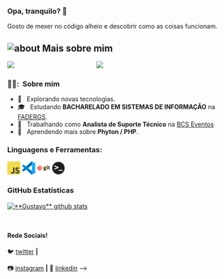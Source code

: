 ### Opa, tranquilo? 👋

Gosto de mexer no código alheio e descobrir como as coisas funcionam.

## <img width="45" alt="about" src="https://raw.github.com/elizarov/elizarov/master/about.png"> Mais sobre mim

<img align="right" width="300" src="https://i2.wp.com/allhtaccess.info/wp-content/uploads/2018/03/programming.gif?fit=1281%2C716&ssl=1" />

![](https://komarev.com/ghpvc/?username=ZzGustavo&color=006bed)

<h3> 👨‍💻: &nbsp;Sobre mim </h3>

- 🤔 &nbsp; Explorando novas tecnologias.
- 🎓 &nbsp; Estudando **BACHARELADO EM SISTEMAS DE INFORMAÇÃO** na <a href="https://www.fadergs.edu.br/">FADERGS</a>.
- 💼 &nbsp; Trabalhando como **Analista de Suporte Técnico** na <a href="https://bcseventos.com.br/">BCS Eventos</a>
- 🌱 &nbsp; Aprendendo mais sobre **Phyton / PHP**.

<!-- <h3> :rocket: &nbsp;Minhas Skills </h3> -->

<!--
```kotlin
object **Gustavo** {
 val name = "Gustavo Lorenzato dos Santos"
 val acknowledgements = "ÁREA DE CONHECIMENTO"
 
 val primarySkillset = "ALGUMAS HABILIDADES"
 val languages = listOf("Java", "Python", "JavaScript", "Kotlin", "React") 

}
```
-->

### **Linguagens e Ferramentas:**  

<!--<code><img height="30" src="https://raw.githubusercontent.com/github/explore/80688e429a7d4ef2fca1e82350fe8e3517d3494d/topics/android/android.png"></code>
<code><img height="30" src="https://raw.githubusercontent.com/github/explore/80688e429a7d4ef2fca1e82350fe8e3517d3494d/topics/kotlin/kotlin.png"></code>
<code><img height="30" src="https://raw.githubusercontent.com/github/explore/80688e429a7d4ef2fca1e82350fe8e3517d3494d/topics/firebase/firebase.png"></code>
<code><img height="30" src="https://raw.githubusercontent.com/github/explore/80688e429a7d4ef2fca1e82350fe8e3517d3494d/topics/java/java.png"></code>-->
<code><img height="30" src="https://raw.githubusercontent.com/github/explore/80688e429a7d4ef2fca1e82350fe8e3517d3494d/topics/javascript/javascript.png"></code>
<code><img height="30" src="https://raw.githubusercontent.com/github/explore/80688e429a7d4ef2fca1e82350fe8e3517d3494d/topics/visual-studio-code/visual-studio-code.png"></code>
<code><img height="30" src="https://raw.githubusercontent.com/github/explore/80688e429a7d4ef2fca1e82350fe8e3517d3494d/topics/git/git.png"></code>
<code><img height="30" src="https://raw.githubusercontent.com/github/explore/80688e429a7d4ef2fca1e82350fe8e3517d3494d/topics/terminal/terminal.png"></code>
<!--<code><img height="30" src="https://raw.githubusercontent.com/github/explore/80688e429a7d4ef2fca1e82350fe8e3517d3494d/topics/html/html.png"></code>
<code><img height="30" src="https://raw.githubusercontent.com/github/explore/80688e429a7d4ef2fca1e82350fe8e3517d3494d/topics/css/css.png"></code>-->


### **GitHub Estatísticas**

<!--<a href="https://github.com/ZzGustavo">
  <img align="center" src="https://github-readme-stats.vercel.app/api/top-langs/?username=ZzGustavo&theme=dracula&hide_langs_below=1" />
</a>
-->
<a href="https://github.com/ZzGustavo">
 <img align="center" src="https://github-readme-stats.vercel.app/api?username=ZzGustavo&show_icons=true&theme=dracula&line_height=27" alt="**Gustavo** github stats"/>
</a>

[website]: https://codedev.ga/
[twitter]: https://twitter.com/zGustavoZ1
[youtube]: https://www.youtube.com/user/SEUYOUTUBE/
[instagram]: https://www.instagram.com/SEUINSTAGRAM/
[linkedin]: https://www.linkedin.com/in/gustavo-lorenzato/
<br>

#### Rede Sociais!
<!-- 
<!-- 🏡 [website][website] **|** -->
🐦 [twitter][twitter] **|** 
<!-- 📺 [youtube][youtube] **|**  -->
📷 [instagram][instagram] **|** 
👔 [linkedin][linkedin]
-->


<!--
**ZzGustavo/ZzGustavo** is a ✨ _special_ ✨ repository because its `README.md` (this file) appears on your GitHub profile.

Here are some ideas to get you started:

- 🔭 I’m currently working on ...
- 🌱 I’m currently learning ...
- 👯 I’m looking to collaborate on ...
- 🤔 I’m looking for help with ...
- 💬 Ask me about ...
- 📫 How to reach me: ...
- 😄 Pronouns: ...
- ⚡ Fun fact: ...
-->
